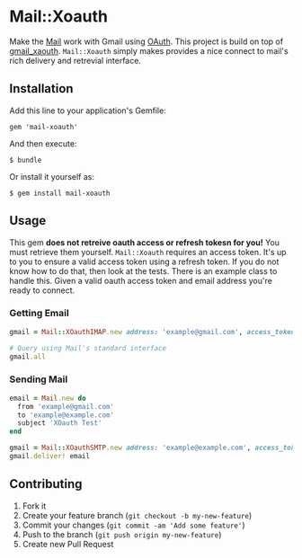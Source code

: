 # Mail::Xoauth

Make the [Mail](https://github.com/mikel/mail) work with Gmail using
[OAuth](https://developers.google.com/gmail/oauth_overview). This
project is build on top of [gmail_xaouth](https://github.com/nfo/gmail_xoauth).
`Mail::Xoauth` simply makes provides a nice connect to mail's rich
delivery and retrevial interface.

## Installation

Add this line to your application's Gemfile:

    gem 'mail-xoauth'

And then execute:

    $ bundle

Or install it yourself as:

    $ gem install mail-xoauth

## Usage

This gem **does not retreive oauth access or refresh tokesn for you!**
You must retrieve them yourself. `Mail::Xoauth` requires an access
token. It's up to you to ensure a valid access token using a refresh
token. If you do not know how to do that, then look at the tests.
There is an example class to handle this. Given a valid oauth access
token and email address you're ready to connect.

### Getting Email

```ruby
gmail = Mail::XOauthIMAP.new address: 'example@gmail.com', access_token: 'foo'

# Query using Mail's standard interface
gmail.all
```

### Sending Mail

```ruby
email = Mail.new do
  from 'example@gmail.com'
  to 'example@example.com'
  subject 'XOauth Test'
end

gmail = Mail::XOauthSMTP.new address: 'example@example.com', access_token: 'foo'
gmail.deliver! email
```

## Contributing

1. Fork it
2. Create your feature branch (`git checkout -b my-new-feature`)
3. Commit your changes (`git commit -am 'Add some feature'`)
4. Push to the branch (`git push origin my-new-feature`)
5. Create new Pull Request
